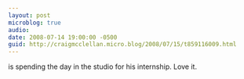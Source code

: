 ```yaml
---
layout: post
microblog: true
audio: 
date: 2008-07-14 19:00:00 -0500
guid: http://craigmcclellan.micro.blog/2008/07/15/t859116009.html
---
```

is spending the day in the studio for his internship. Love it.
